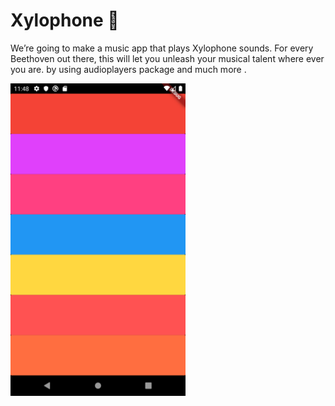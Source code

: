 
# Xylophone 🎹



We’re going to make a music app that plays Xylophone sounds. For every Beethoven out there, this will let you unleash your musical talent where ever you are. by using audioplayers package and much more .


<img src="https://github.com/shafinr23/xylophone-flutter/blob/master/assets/Screenshot_1577468900.png" alt="I Am Rich app by shafin" height="500px" width="280px">


